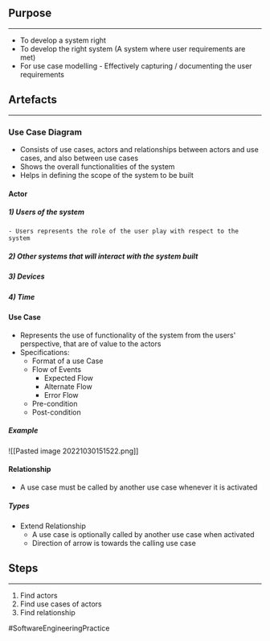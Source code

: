 ## Purpose
---
- To develop a system right
- To develop the right system (A system where user requirements are met)
- For use case modelling - Effectively capturing / documenting the user requirements

## Artefacts
---
### Use Case Diagram
- Consists of use cases, actors and relationships between actors and use cases, and also between use cases
- Shows the overall functionalities of the system
- Helps in defining the scope of the system to be built

#### Actor
##### 1) Users of the system
	- Users represents the role of the user play with respect to the system
##### 2) Other systems that will interact with the system built
##### 3) Devices
##### 4) Time

#### Use Case
- Represents the use of functionality of the system from the users' perspective, that are of value to the actors
- Specifications:
	- Format of a use Case
	- Flow of Events
		- Expected Flow
		- Alternate Flow
		- Error Flow
	- Pre-condition
	- Post-condition

##### Example
![[Pasted image 20221030151522.png]]


#### Relationship
- A use case must be called by another use case whenever it is activated

##### Types
- Extend Relationship
	- A use case is optionally called by another use case when activated
	- Direction of arrow is towards the calling use case

## Steps
---
1) Find actors
2) Find use cases of actors
3) Find relationship

#SoftwareEngineeringPractice 